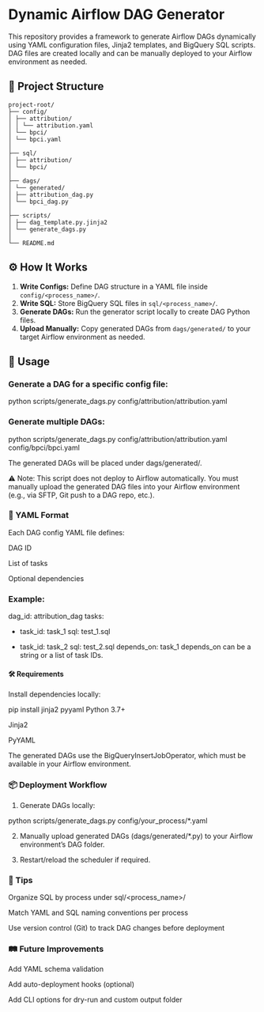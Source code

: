 # Dynamic Airflow DAG Generator

This repository provides a framework to generate Airflow DAGs dynamically using YAML configuration files, Jinja2 templates, and BigQuery SQL scripts. DAG files are created locally and can be manually deployed to your Airflow environment as needed.

## 🧩 Project Structure
```
project-root/
├── config/
│ ├── attribution/
│ │ └── attribution.yaml
│ └── bpci/
│ └── bpci.yaml
│
├── sql/
│ ├── attribution/
│ └── bpci/
│
├── dags/
│ └── generated/
│ ├── attribution_dag.py
│ └── bpci_dag.py
│
├── scripts/
│ ├── dag_template.py.jinja2
│ └── generate_dags.py
│
└── README.md
```
## ⚙️ How It Works

1. **Write Configs:** Define DAG structure in a YAML file inside `config/<process_name>/`.
2. **Write SQL:** Store BigQuery SQL files in `sql/<process_name>/`.
3. **Generate DAGs:** Run the generator script locally to create DAG Python files.
4. **Upload Manually:** Copy generated DAGs from `dags/generated/` to your target Airflow environment as needed.

## 🚀 Usage

### Generate a DAG for a specific config file:

python scripts/generate_dags.py config/attribution/attribution.yaml

### Generate multiple DAGs:

python scripts/generate_dags.py config/attribution/attribution.yaml config/bpci/bpci.yaml

The generated DAGs will be placed under dags/generated/.

⚠️ Note: This script does not deploy to Airflow automatically. You must manually upload the generated DAG files into your Airflow environment (e.g., via SFTP, Git push to a DAG repo, etc.).

### 📄 YAML Format

Each DAG config YAML file defines:

DAG ID

List of tasks

Optional dependencies

### Example:

dag_id: attribution_dag
tasks:
  - task_id: task_1
    sql: test_1.sql

  - task_id: task_2
    sql: test_2.sql
    depends_on: task_1
depends_on can be a string or a list of task IDs.

#### 🛠 Requirements
Install dependencies locally:

pip install jinja2 pyyaml
Python 3.7+

Jinja2

PyYAML

The generated DAGs use the BigQueryInsertJobOperator, which must be available in your Airflow environment.

### 📦 Deployment Workflow
1. Generate DAGs locally:

python scripts/generate_dags.py config/your_process/*.yaml

2. Manually upload generated DAGs (dags/generated/*.py) to your Airflow environment’s DAG folder.

3. Restart/reload the scheduler if required.

### 🧪 Tips

Organize SQL by process under sql/<process_name>/

Match YAML and SQL naming conventions per process

Use version control (Git) to track DAG changes before deployment

### 🛤 Future Improvements

Add YAML schema validation

Add auto-deployment hooks (optional)

Add CLI options for dry-run and custom output folder
